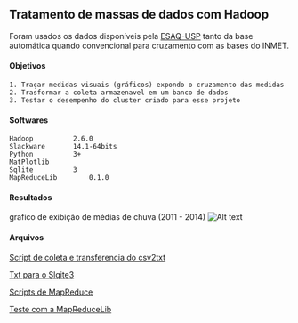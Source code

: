 ## Tratamento de massas de dados com Hadoop

Foram usados os dados disponíveis pela [ESAQ-USP](http://www.leb.esalq.usp.br/base.html) 
tanto da base automática quando convencional para cruzamento com as bases do INMET.

#### Objetivos
	1. Traçar medidas visuais (gráficos) expondo o cruzamento das medidas
	2. Trasformar a coleta armazenavel em um banco de dados
	3. Testar o desempenho do cluster criado para esse projeto

#### Softwares
	Hadoop 			2.6.0
	Slackware		14.1-64bits
	Python			3+
	MatPlotlib
	Sqlite			3
	MapReduceLib		0.1.0
	
#### Resultados

grafico de exibição de médias de chuva (2011 - 2014)
![Alt text](https://lh3.googleusercontent.com/-iiXVqnUsNnQ/VaSH8AKQ9eI/AAAAAAAAD5Q/4i-RwZN3U0s/w1044-h503-no/chuva.png)

#### Arquivos
[Script de coleta e transferencia do csv2txt](https://github.com/z4r4tu5tr4/Hadoop-diario/tree/master/Projetos/metereologia/coleta)
	
[Txt para o Slqite3](https://github.com/z4r4tu5tr4/Hadoop-diario/blob/master/Projetos/metereologia/txt_2_sqlite.py)
	
[Scripts de MapReduce](https://github.com/z4r4tu5tr4/Hadoop-diario/tree/master/Projetos/metereologia/cruzamento)
	
[Teste com a MapReduceLib](https://github.com/z4r4tu5tr4/Hadoop-diario/blob/master/Projetos/metereologia/cruzamento/cruzamento_plot.py)
